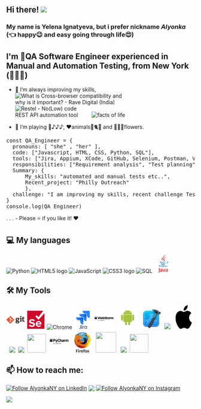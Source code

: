 ## Hi there!  <img src="https://camo.githubusercontent.com/e8e7b06ecf583bc040eb60e44eb5b8e0ecc5421320a92929ce21522dbc34c891/68747470733a2f2f6d656469612e67697068792e636f6d2f6d656469612f6876524a434c467a6361737252346961377a2f67697068792e676966" data-canonical-src="https://media.giphy.com/media/hvRJCLFzcasrR4ia7z/giphy.gif" style="width: 4%; display: inline-block;" data-target="animated-image.originalImage"> 
### My name is Yelena Ignatyeva, but i prefer nickname *Alyonka* (👈 happy😉 and easy going through life😍)
## I'm 🎰QA Software Engineer experienced in Manual and Automation Testing, from New York (🙈🙉🙊)
- 🔭 I’m always improving my skills,  <img src="https://www.ravedigital.in/wp-content/uploads/2015/12/browser-1.png" jsaction="VQAsE" class="r48jcc pT0Scc iPVvYb" style="max-width: 300px; height: 192px; margin: 0px; width: 259px;" alt="What is Cross-browser compatibility and why is it important? - Rave Digital  (India)" jsname="kn3ccd" aria-hidden="false">   <img src="https://techconative.com/images/portfolio/restel_banner.png" jsaction="VQAsE" class="r48jcc pT0Scc iPVvYb" style="max-width:200px; height: 202px; margin: 0px; width: 259px;" alt="Restel - No(Low) code REST API automation tool" jsname="kn3ccd" aria-hidden="false">
![facts of life](https://github.com/AlyonkaNY/AlyonkaNY/assets/134506592/7c41cc19-a80f-4e1a-abb8-a45c1edebfab)

- 🌱 I’m playing 🎹♪♪♪, ❤animals🦔🐈🦉 and 🌼🌻🌷flowers.

<pre><span class="pl-k">const</span> <span class="pl-s1">QA_Engineer</span> <span class="pl-c1">=</span> <span class="pl-kos">{</span>
  <span class="pl-c1">pronouns</span>: <span class="pl-s">[</span> <span class="pl-s">"she"</span> <span class="pl-c1">,</span> <span class="pl-s">"her"</span> <span class="pl-s">]</span><span class="pl-kos">,</span>
  <span class="pl-c1">code</span>: <span class="pl-kos">[</span><span class="pl-v">"Javascript</span><span class="pl-kos">,</span> <span class="pl-c1">HTML</span><span class="pl-kos">,</span> <span class="pl-c1">CSS</span><span class="pl-kos">,</span> <span class="pl-v">Python</span><span class="pl-kos">,</span> <span class="pl-v">SQL"</span><span class="pl-kos">]</span><span class="pl-kos">,</span>
  <span class="pl-c1">tools</span>: <span class="pl-kos">[</span><span class="pl-v">"Jira</span><span class="pl-kos">,</span> <span class="pl-v">Appium</span><span class="pl-kos">,</span> <span class="pl-v">XCode</span><span class="pl-kos">,</span> <span class="pl-v">GitHub</span><span class="pl-kos">,</span> <span class="pl-v">Selenium</span><span class="pl-c1">, </span><span class="pl-v">Postman</span><span class="pl-kos">,</span> <span class="pl-v">Visual_Studio</span><span class="pl-kos">,</span> <span class="pl-v">Pycharm"</span><span class="pl-kos">]</span><span class="pl-kos">,</span>
  <span class="pl-c1">responsibilities</span>: <span class="pl-kos">[</span><span class="pl-s">"Requirement analysis"</span><span class="pl-kos">,</span> <span class="pl-s">"Test planning"</span><span class="pl-kos">,</span> <span class="pl-s">"Test case design and development"</span><span class="pl-kos">]</span><span class="pl-kos">,</span>
  <span class="pl-c1">Summary</span>: <span class="pl-kos">{</span>
      <span class="pl-c1">My_skills</span>: <span class="pl-s">"automated and manual tests etc.."</span><span class="pl-kos">,</span>
      <span class="pl-c1">Recent_project</span>: <span class="pl-s">"Philly Outreach"</span><span class="pl-kos"></span>
      <span class="pl-kos">}</span><span class="pl-kos">,</span>
  <span class="pl-c1">challenge</span>: <span class="pl-s">"I am improving my skills, recent challenge TestIO"</span>
<span class="pl-kos">}</span>
<span class="pl-s">console.log(QA_Engineer)</span></pre> 
  . . . - Please ⭐ if you like it! ❤
## 💻 My languages
![Python](https://img.shields.io/badge/-Python-000?&logo=Python)
<img src="https://img.shields.io/badge/HTML5-282C34?logo=html5&logoColor=E34F26" alt="HTML5 logo" title="HTML5" height="25" />
![JavaScript](https://img.shields.io/badge/-JavaScript-000?&logo=JavaScript)
<img src="https://img.shields.io/badge/CSS3-282C34?logo=css3&logoColor=1572B6" alt="CSS3 logo" title="CSS3" height="25" />
![SQL](https://img.shields.io/badge/-SQL-000?&logo=MySQL)
<img src="https://github.com/devicons/devicon/raw/master/icons/java/java-original-wordmark.svg" title="Java" alt="Java" width="50" height="50" style="max-width: 100%;">

## 🛠️ My Tools
<div>
 <img src="https://github.com/devicons/devicon/blob/master/icons/git/git-original-wordmark.svg" title="Git" **alt="Git" width="50" height="50"/>
  <img src="https://github.com/devicons/devicon/blob/master/icons/selenium/selenium-original.svg" title="Selenium" **alt="Selenium" width="50" height="50"/>
  <img src="https://media.giphy.com/media/m3DAD130BjRYNisG0P/giphy.gif" title="Chrome" alt="Chrome" width="50" height="50"/>
  <img src="https://github.com/devicons/devicon/raw/master/icons/jira/jira-original-wordmark.svg" title="Jira" alt="Jira" width="50"/>
   <img src="https://github.com/devicons/devicon/blob/master/icons/webstorm/webstorm-original-wordmark.svg" title="Webstorm" alt="Webstorm" width="55"/>&nbsp;
  <img src="https://github.com/devicons/devicon/blob/master/icons/android/android-original-wordmark.svg" title="Android" alt="Android" width="55"/>&nbsp;
  <img src="https://github.com/devicons/devicon/blob/master/icons/xcode/xcode-original.svg" title="XCode" alt="XCode" width="55"/>&nbsp;
  <img src="https://cdn.jsdelivr.net/gh/devicons/devicon/icons/vscode/vscode-original.svg" width="45"/>&nbsp;
  <img src="https://github.com/devicons/devicon/blob/master/icons/apple/apple-original.svg" title="Apple" alt="Apple" width="55" height="65"/>&nbsp; 
  <img src="https://cdn.jsdelivr.net/gh/devicons/devicon/icons/slack/slack-original.svg" width="45"/>&nbsp;
  <img src="https://cdn.jsdelivr.net/gh/devicons/devicon/icons/safari/safari-original.svg" width="45"/>&nbsp;
  <img src="https://avatars.githubusercontent.com/u/5879127?s=200&v=4" width="50" height="50" />&nbsp;
  <img src="https://github.com/devicons/devicon/blob/master/icons/pycharm/pycharm-original-wordmark.svg" title="PyCharm" alt="PyCharm"width="55" height="60"/>&nbsp;
<img src="https://github.com/devicons/devicon/blob/master/icons/firefox/firefox-original-wordmark.svg" title="Firefox" alt="Firefox" width="55"/>&nbsp;
  <img src="https://upload.wikimedia.org/wikipedia/commons/thumb/d/d5/Selenium_Logo.png/861px-Selenium_Logo.png?20200511151950" width="55" height="55" />  
&nbsp;
  <img src="https://cdn.jsdelivr.net/gh/devicons/devicon/icons/github/github-original-wordmark.svg" width="45"/>&nbsp;
  <img src="https://d2h1nbmw1jjnl.cloudfront.net/company_directory_entries/company_logos/000/000/328/original/bstack_2x.png?1582638320" width="50" height="50" />&nbsp;
  </div>







## 📫 How to reach me:

[<img src="https://raw.githubusercontent.com/Raymo111/Raymo111/master/socials/linkedin.png" height="40em" align="center" alt="Follow AlyonkaNY on LinkedIn" title="Follow AlyonkaNY on LinkedIn"/>](https://linkedin.com/in/yelena-ignatyeva)
[<img src="https://github.com/sciencepal/sciencepal/blob/master/assets/discord-round.svg" width="4.5%" align="center"/>](https://discord.gg/y7uDMJF6)
[<img src="https://raw.githubusercontent.com/Raymo111/Raymo111/master/socials/instagram.svg" height="40em" align="center" alt="Follow AlyonkaNY on Instagram" title="Follow AlyonkaNY on Instagram"/>](https://instagram.com/eliteflowersnyc/)


![](https://komarev.com/ghpvc/?username=AlyonkaNY&color=red)






